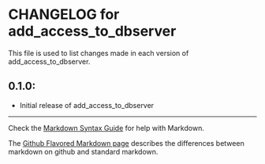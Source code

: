 # CHANGELOG for add_access_to_dbserver

This file is used to list changes made in each version of add_access_to_dbserver.

## 0.1.0:

* Initial release of add_access_to_dbserver

- - -
Check the [Markdown Syntax Guide](http://daringfireball.net/projects/markdown/syntax) for help with Markdown.

The [Github Flavored Markdown page](http://github.github.com/github-flavored-markdown/) describes the differences between markdown on github and standard markdown.
